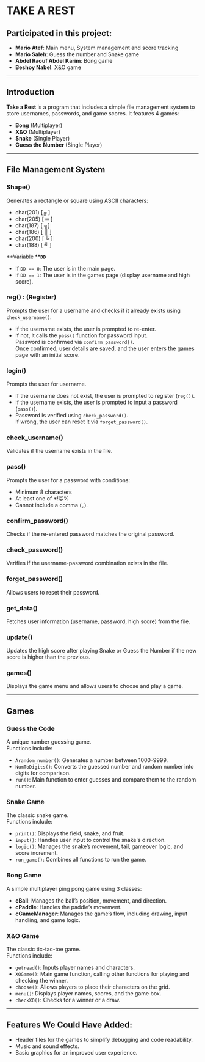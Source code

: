 # TAKE A REST

## Participated in this project:

- **Mario Atef**: Main menu, System management and score tracking
- **Mario Saleh**: Guess the number and Snake game
- **Abdel Raouf Abdel Karim**: Bong game
- **Beshoy Nabel**: X&O game

---

## Introduction

**Take a Rest** is a program that includes a simple file management system to store usernames, passwords, and game scores. It features 4 games:

- **Bong** (Multiplayer)
- **X&O** (Multiplayer)
- **Snake** (Single Player)
- **Guess the Number** (Single Player)

---

## File Management System

### Shape()

Generates a rectangle or square using ASCII characters:

- char(201) [╔ ]
- char(205) [ ═ ]
- char(187) [ ╗]
- char(186) [ ║ ]
- char(200) [ ╚ ]
- char(188) [ ╝ ]

\*\*Variable \*\***`DD`**

- If `DD == 0`: The user is in the main page.
- If `DD == 1`: The user is in the games page (display username and high score).

### reg() : (Register)

Prompts the user for a username and checks if it already exists using `check_username()`.

- If the username exists, the user is prompted to re-enter.
- If not, it calls the `pass()` function for password input.\
  Password is confirmed via `confirm_password()`.\
  Once confirmed, user details are saved, and the user enters the games page with an initial score.

### login()

Prompts the user for username.

- If the username does not exist, the user is prompted to register (`reg()`).
- If the username exists, the user is prompted to input a password (`pass()`).
- Password is verified using `check_password()`.\
  If wrong, the user can reset it via `forget_password()`.

### check\_username()

Validates if the username exists in the file.

### pass()

Prompts the user for a password with conditions:

- Minimum 8 characters
- At least one of \*!@%
- Cannot include a comma (`,`).

### confirm\_password()

Checks if the re-entered password matches the original password.

### check\_password()

Verifies if the username-password combination exists in the file.

### forget\_password()

Allows users to reset their password.

### get\_data()

Fetches user information (username, password, high score) from the file.

### update()

Updates the high score after playing Snake or Guess the Number if the new score is higher than the previous.

### games()

Displays the game menu and allows users to choose and play a game.

---

## Games

### Guess the Code

A unique number guessing game.\
Functions include:

- `Arandom_number()`: Generates a number between 1000-9999.
- `NumToDigits()`: Converts the guessed number and random number into digits for comparison.
- `run()`: Main function to enter guesses and compare them to the random number.

### Snake Game

The classic snake game.\
Functions include:

- `print()`: Displays the field, snake, and fruit.
- `input()`: Handles user input to control the snake's direction.
- `logic()`: Manages the snake’s movement, tail, gameover logic, and score increment.
- `run_game()`: Combines all functions to run the game.

### Bong Game

A simple multiplayer ping pong game using 3 classes:

- **cBall**: Manages the ball’s position, movement, and direction.
- **cPaddle**: Handles the paddle’s movement.
- **cGameManager**: Manages the game’s flow, including drawing, input handling, and game logic.

### X&O Game

The classic tic-tac-toe game.\
Functions include:

- `getread()`: Inputs player names and characters.
- `XOGame()`: Main game function, calling other functions for playing and checking the winner.
- `choose()`: Allows players to place their characters on the grid.
- `menu()`: Displays player names, scores, and the game box.
- `checkXO()`: Checks for a winner or a draw.

---

## Features We Could Have Added:

- Header files for the games to simplify debugging and code readability.
- Music and sound effects.
- Basic graphics for an improved user experience.

